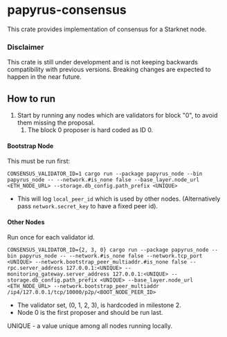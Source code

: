 # papyrus-consensus

This crate provides implementation of consensus for a Starknet node.

### Disclaimer
This crate is still under development and is not keeping backwards compatibility with previous
versions. Breaking changes are expected to happen in the near future.

## How to run
1. Start by running any nodes which are validators for block "0", to avoid them missing the proposal.
   1. The block 0 proposer is hard coded as ID 0.

#### Bootstrap Node
This must be run first:
```
CONSENSUS_VALIDATOR_ID=1 cargo run --package papyrus_node --bin papyrus_node -- --network.#is_none false --base_layer.node_url <ETH_NODE_URL> --storage.db_config.path_prefix <UNIQUE>
```
- This will log `local_peer_id` which is used by other nodes. (Alternatively pass `network.secret_key` to have a fixed peer id).

#### Other Nodes
Run once for each validator id.
```
CONSENSUS_VALIDATOR_ID={2, 3, 0} cargo run --package papyrus_node --bin papyrus_node -- --network.#is_none false --network.tcp_port <UNIQUE> --network.bootstrap_peer_multiaddr.#is_none false --rpc.server_address 127.0.0.1:<UNIQUE> --monitoring_gateway.server_address 127.0.0.1:<UNIQUE> --storage.db_config.path_prefix <UNIQUE> --base_layer.node_url <ETH_NODE_URL> --network.bootstrap_peer_multiaddr /ip4/127.0.0.1/tcp/10000/p2p/<BOOT_NODE_PEER_ID>
```
- The validator set, (0, 1, 2, 3), is hardcoded in milestone 2.
- Node 0 is the first proposer and should be run last.

UNIQUE - a value unique among all nodes running locally.
